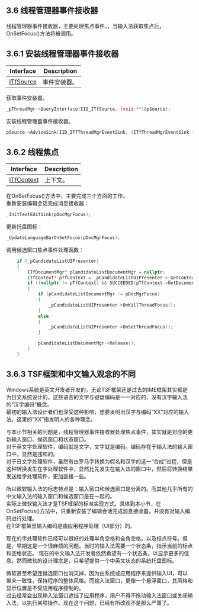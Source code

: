 ## 3.6 线程管理器事件接收器

线程管理器事件接收器，主要处理焦点事件。，当输入法获取焦点后，OnSetFocus()方法将被调用。

## 3.6.1 安装线程管理器事件接收器

Interface		|Description
-|-
[ITfSource][1]	|事件安装器。

[1]: https://github.com/ChineseInputMethod/Interface/blob/master/TSFmanager/ITfSource.md

获取事件安装器。

```C++
_pThreadMgr->QueryInterface(IID_ITfSource, (void **)&pSource);
```

安装线程管理器事件接收器。

```C++
pSource->AdviseSink(IID_ITfThreadMgrEventSink, (ITfThreadMgrEventSink *)this, &_threadMgrEventSinkCookie);
```

## 3.6.2 线程焦点

Interface			|Description
-|-
[ITfContext][2]		|上下文。

[2]: https://github.com/ChineseInputMethod/Interface/blob/master/TSFmanager/ITfContext.md

在OnSetFocus()方法中，主要完成三个方面的工作。<br/>
重新安装编辑会话完成消息接收器：

```C++
_InitTextEditSink(pDocMgrFocus);
```

更新托盘图标：

```C++
_UpdateLanguageBarOnSetFocus(pDocMgrFocus);
```

调用候选窗口焦点事件处理函数：

```C++
    if (_pCandidateListUIPresenter)
    {
        ITfDocumentMgr* pCandidateListDocumentMgr = nullptr;
        ITfContext* pTfContext = _pCandidateListUIPresenter->_GetContextDocument();
        if ((nullptr != pTfContext) && SUCCEEDED(pTfContext->GetDocumentMgr(&pCandidateListDocumentMgr)))
        {
            if (pCandidateListDocumentMgr != pDocMgrFocus)
            {
                _pCandidateListUIPresenter->OnKillThreadFocus();
            }
            else 
            {
                _pCandidateListUIPresenter->OnSetThreadFocus();
            }

            pCandidateListDocumentMgr->Release();
        }
    }
```

## 3.6.3 TSF框架和中文输入观念的不同

Windows系统是英文开发者开发的，无论TSF框架还是过去的IME框架其实都是为日文系统设计的。这些语言的文字与键盘编码是一一对应的，没有汉字输入法的“汉字编码”概念。<br/>
最初的输入法设计者们也深受这种影响，想要发明出汉字与编码“XX”对应的输入法。这里的“XX”指发明人的各种理念。<br/>

与本小节相关的问题是，线程管理器事件接收器处理焦点事件，其实就是对应的更新输入窗口、候选窗口和状态窗口。<br/>
对于英文字处理软件，编码就是文字，文字就是编码。编码存在于输入法的输入窗口中，显然是违和的。<br/>
对于日文字处理软件，虽然有由罗马字转换为假名和汉字的这一“合成”过程，但是这种转换发生在字处理软件中，显然比先发生在输入法的窗口中，然后将转换结果发送给字处理软件，更加直接一些。

所以微软输入法的标志特点是：输入窗口和候选窗口是分离的。而其他几乎所有的中文输入法的输入窗口和候选窗口是在一起的。<br/>
实际上微软输入法才是TSF框架的标准实现方式。具体到本小节，在OnSetFocus()方法中，只重新安装了编辑会话完成消息接收器，并没有对输入编码进行处理。<br/>
在TSF框架里输入编码是由应用程序处理（UI部分）的。

现在的字处理软件已经可以很好的处理半角空格和全角空格，以及标点符号。但是，早期这是一个很麻烦的问题。当时的输入法需要一个状态条，指示当前的标点和空格状态。
现在的中文输入法开发者依然希望有一个状态条，以显示更多的信息。然而微软的设计理念是，只希望提供一个中英文状态的系统托盘图标。

微软甚至希望连候选窗口也消灭掉，因为由系统或应用程序来提供输入UI，可以带来一致性，保持程序的整体风格。而输入法窗口，更像一个悬浮窗口，其风格和显示位置是不受应用程序控制的。<br/>
过去经常会出现输入法窗口遮挡了应用程序，用户不得不拖动输入法窗口或关闭输入法，以执行某项操作。现在这个问题，已经有所改观不是那么严重了。